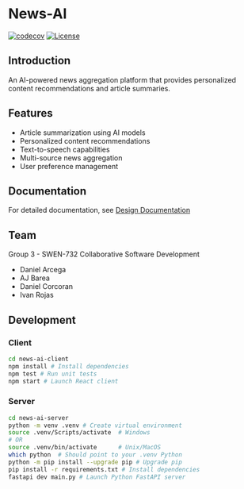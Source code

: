 # News-AI

[![codecov](https://codecov.io/github/ajbarea/news-ai/graph/badge.svg?token=68JmKbo4jp)](https://codecov.io/github/ajbarea/news-ai) [![License](https://img.shields.io/badge/License-Apache_2.0-blue.svg)](https://opensource.org/licenses/Apache-2.0)

## Introduction

An AI-powered news aggregation platform that provides personalized content recommendations and article summaries.

## Features

- Article summarization using AI models
- Personalized content recommendations
- Text-to-speech capabilities
- Multi-source news aggregation
- User preference management

## Documentation

For detailed documentation, see [Design Documentation](./docs/DesignDoc.md)

## Team

Group 3 - SWEN-732 Collaborative Software Development

- Daniel Arcega
- AJ Barea
- Daniel Corcoran
- Ivan Rojas

## Development

### Client

```bash
cd news-ai-client
npm install # Install dependencies
npm test # Run unit tests
npm start # Launch React client
```

### Server

```bash
cd news-ai-server
python -m venv .venv # Create virtual environment
source .venv/Scripts/activate  # Windows
# OR
source .venv/bin/activate      # Unix/MacOS
which python  # Should point to your .venv Python
python -m pip install --upgrade pip # Upgrade pip
pip install -r requirements.txt # Install dependencies
fastapi dev main.py # Launch Python FastAPI server
```
